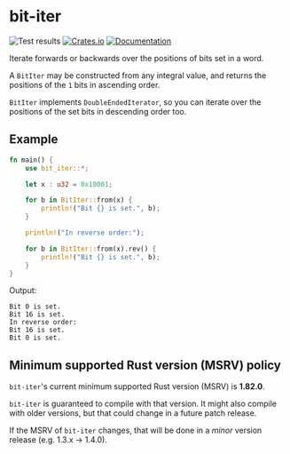 # bit-iter

![Test results](https://github.com/ctamblyn/bit-iter/actions/workflows/quickstart.yml/badge.svg)
[![Crates.io](https://img.shields.io/crates/v/bit-iter)](https://crates.io/crates/bit-iter)
[![Documentation](https://docs.rs/bit-iter/badge.svg)](https://docs.rs/bit-iter)

Iterate forwards or backwards over the positions of bits set in a word.

A `BitIter` may be constructed from any integral value, and returns the
positions of the `1` bits in ascending order.

`BitIter` implements `DoubleEndedIterator`, so you can iterate over the
positions of the set bits in descending order too.

## Example

```rust
fn main() {
    use bit_iter::*;

    let x : u32 = 0x10001;

    for b in BitIter::from(x) {
        println!("Bit {} is set.", b);
    }

    println!("In reverse order:");

    for b in BitIter::from(x).rev() {
        println!("Bit {} is set.", b);
    }
}
```

Output:

```text
Bit 0 is set.
Bit 16 is set.
In reverse order:
Bit 16 is set.
Bit 0 is set.
```

## Minimum supported Rust version (MSRV) policy

`bit-iter`'s current minimum supported Rust version (MSRV) is **1.82.0**.

`bit-iter` is guaranteed to compile with that version.  It might also compile
with older versions, but that could change in a future patch release.

If the MSRV of `bit-iter` changes, that will be done in a _minor_ version
release (e.g. 1.3.x -> 1.4.0).
